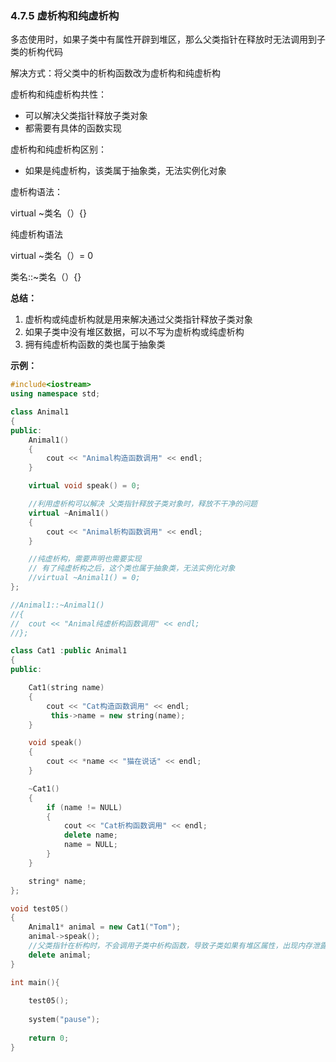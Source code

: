 ### 4.7.5 虚析构和纯虚析构

多态使用时，如果子类中有属性开辟到堆区，那么父类指针在释放时无法调用到子类的析构代码

解决方式：将父类中的析构函数改为虚析构和纯虚析构

虚析构和纯虚析构共性：

- 可以解决父类指针释放子类对象
- 都需要有具体的函数实现

虚析构和纯虚析构区别：

- 如果是纯虚析构，该类属于抽象类，无法实例化对象

虚析构语法：

virtual ~类名（）{}

纯虚析构语法

virtual ~类名（）= 0

类名::~类名（）{}

**总结：**

1. 虚析构或纯虚析构就是用来解决通过父类指针释放子类对象
2. 如果子类中没有堆区数据，可以不写为虚析构或纯虚析构
3. 拥有纯虚析构函数的类也属于抽象类

**示例：**

```c++
#include<iostream>
using namespace std;

class Animal1
{
public:
	Animal1()
	{
		cout << "Animal构造函数调用" << endl;
	}

	virtual void speak() = 0;

	//利用虚析构可以解决 父类指针释放子类对象时，释放不干净的问题
	virtual ~Animal1()
	{
		cout << "Animal析构函数调用" << endl;
	}

	//纯虚析构，需要声明也需要实现
	// 有了纯虚析构之后，这个类也属于抽象类，无法实例化对象
	//virtual ~Animal1() = 0;
};

//Animal1::~Animal1() 
//{
//	cout << "Animal纯虚析构函数调用" << endl;
//};

class Cat1 :public Animal1
{
public:

	Cat1(string name)
	{
		cout << "Cat构造函数调用" << endl;
		 this->name = new string(name);
	}

	void speak()
	{
		cout << *name << "猫在说话" << endl;
	}

	~Cat1()
	{
		if (name != NULL)
		{
			cout << "Cat析构函数调用" << endl;
			delete name;
			name = NULL;
		}
	}

	string* name;
};

void test05()
{
	Animal1* animal = new Cat1("Tom");
	animal->speak();
	//父类指针在析构时，不会调用子类中析构函数，导致子类如果有堆区属性，出现内存泄露
	delete animal;
}

int main(){
	
	test05();
	
	system("pause");
	
	return 0;
}
```

